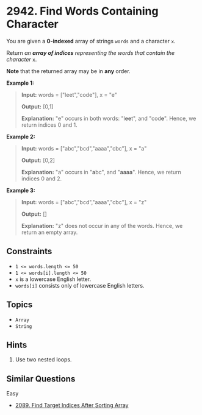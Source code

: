 # 2942. Find Words Containing Character

You are given a **0-indexed** array of strings `words` and a character `x`.

Return _an **array of indices** representing the words that contain the character_ `x`.

**Note** that the returned array may be in **any** order.

**Example 1:**

> **Input:** words = ["leet","code"], x = "e"
>
> **Output:** [0,1]
>
> **Explanation:** "e" occurs in both words: "l**ee**t", and "cod**e**". Hence, we return indices 0 and 1.

**Example 2:**

> **Input:** words = ["abc","bcd","aaaa","cbc"], x = "a"
>
> **Output:** [0,2]
>
> **Explanation:** "a" occurs in "**a**bc", and "**aaaa**". Hence, we return indices 0 and 2.

**Example 3:**

> **Input:** words = ["abc","bcd","aaaa","cbc"], x = "z"
>
> **Output:** []
>
> **Explanation:** "z" does not occur in any of the words. Hence, we return an empty array.

## Constraints

* `1 <= words.length <= 50`
* `1 <= words[i].length <= 50`
* `x` is a lowercase English letter.
* `words[i]` consists only of lowercase English letters.

## Topics

* `Array`
* `String`

## Hints

1. Use two nested loops.

## Similar Questions

Easy

* [2089. Find Target Indices After Sorting Array](2089_find_target_indices_after_sorting_array.md)
